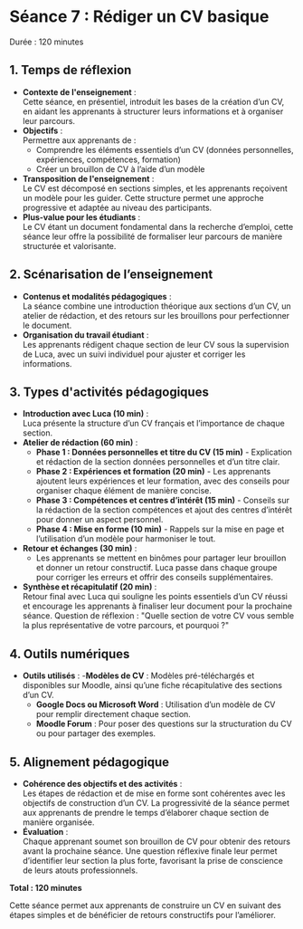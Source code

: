 # Séance 7 : Rédiger un CV basique
Durée : 120 minutes

## 1. Temps de réflexion
- **Contexte de l'enseignement** :<br>
Cette séance, en présentiel, introduit les bases de la création d’un CV, en aidant les apprenants à structurer leurs informations et à organiser leur parcours.
- **Objectifs** :<br>
Permettre aux apprenants de :
  - Comprendre les éléments essentiels d’un CV (données personnelles, expériences, compétences, formation)
  - Créer un brouillon de CV à l’aide d’un modèle
- **Transposition de l'enseignement** :<br>
Le CV est décomposé en sections simples, et les apprenants reçoivent un modèle pour les guider. Cette structure permet une approche progressive et adaptée au niveau des participants.
- **Plus-value pour les étudiants** :<br>
Le CV étant un document fondamental dans la recherche d’emploi, cette séance leur offre la possibilité de formaliser leur parcours de manière structurée et valorisante.

## 2. Scénarisation de l’enseignement
- **Contenus et modalités pédagogiques** :<br>
La séance combine une introduction théorique aux sections d’un CV, un atelier de rédaction, et des retours sur les brouillons pour perfectionner le document.
- **Organisation du travail étudiant** :<br>
Les apprenants rédigent chaque section de leur CV sous la supervision de Luca, avec un suivi individuel pour ajuster et corriger les informations.

## 3. Types d'activités pédagogiques
- **Introduction avec Luca (10 min)** :<br>
Luca présente la structure d’un CV français et l’importance de chaque section.
- **Atelier de rédaction (60 min)** :
  - **Phase 1 : Données personnelles et titre du CV (15 min)** - Explication et rédaction de la section données personnelles et d’un titre clair.
  - **Phase 2 : Expériences et formation (20 min)** - Les apprenants ajoutent leurs expériences et leur formation, avec des conseils pour organiser chaque élément de manière concise.
  - **Phase 3 : Compétences et centres d’intérêt (15 min)** - Conseils sur la rédaction de la section compétences et ajout des centres d’intérêt pour donner un aspect personnel.
  - **Phase 4 : Mise en forme (10 min)** - Rappels sur la mise en page et l’utilisation d’un modèle pour harmoniser le tout.
- **Retour et échanges (30 min)** :
  - Les apprenants se mettent en binômes pour partager leur brouillon et donner un retour constructif. Luca passe dans chaque groupe pour corriger les erreurs et offrir des conseils supplémentaires.
- **Synthèse et récapitulatif (20 min)** :<br>
Retour final avec Luca qui souligne les points essentiels d’un CV réussi et encourage les apprenants à finaliser leur document pour la prochaine séance. Question de réflexion : "Quelle section de votre CV vous semble la plus représentative de votre parcours, et pourquoi ?"

## 4. Outils numériques
- **Outils utilisés** :
  -**Modèles de CV** : Modèles pré-téléchargés et disponibles sur Moodle, ainsi qu’une fiche récapitulative des sections d’un CV.
  - **Google Docs ou Microsoft Word** : Utilisation d’un modèle de CV pour remplir directement chaque section.
  - **Moodle Forum** : Pour poser des questions sur la structuration du CV ou pour partager des exemples.

## 5. Alignement pédagogique
- **Cohérence des objectifs et des activités** :<br>
Les étapes de rédaction et de mise en forme sont cohérentes avec les objectifs de construction d’un CV. La progressivité de la séance permet aux apprenants de prendre le temps d’élaborer chaque section de manière organisée.
- **Évaluation** :<br>
Chaque apprenant soumet son brouillon de CV pour obtenir des retours avant la prochaine séance. Une question réflexive finale leur permet d’identifier leur section la plus forte, favorisant la prise de conscience de leurs atouts professionnels.

__Total : 120 minutes__

Cette séance permet aux apprenants de construire un CV en suivant des étapes simples et de bénéficier de retours constructifs pour l’améliorer.